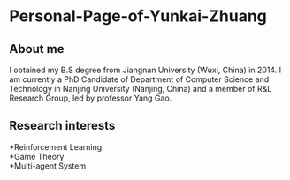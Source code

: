 # Personal-Page-of-Yunkai-Zhuang
## About me
I obtained my B.S degree from Jiangnan University (Wuxi, China) in 2014. I am currently a PhD Candidate of Department of Computer Science and Technology in Nanjing University (Nanjing, China) and a member of R&L Research Group, led by professor Yang Gao.
## Research interests
*Reinforcement Learning<br>
*Game Theory<br>
*Multi-agent System<br>
